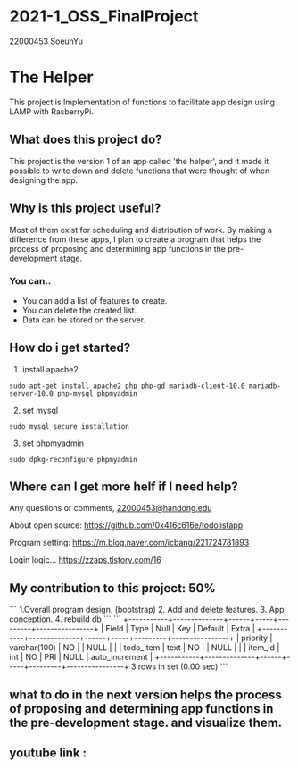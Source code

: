 # 2021-1_OSS_FinalProject
22000453 SoeunYu

<h1>The Helper</h1>

This project is Implementation of functions to facilitate app design using LAMP with RasberryPi.


<h2>What does this project do?</h2>

This project is the version 1 of an app called 'the helper', and it made it possible to write down and delete functions that were thought of when designing the app. 


<h2>Why is this project useful?</h2>

Most of them exist for scheduling and distribution of work. By making a difference from these apps, I plan to create a program that helps the process of proposing and determining app functions in the pre-development stage.

<h3>You can..</h3>

- You can add a list of features to create.
- You can delete the created list.
- Data can be stored on the server.

<h2>How do i get started?</h2>

1. install apache2
```
sudo apt-get install apache2 php php-gd mariadb-client-10.0 mariadb-server-10.0 php-mysql phpmyadmin
```
2. set mysql
```
sudo mysql_secure_installation
```
3. set phpmyadmin
```
sudo dpkg-reconfigure phpmyadmin
```

<h2>Where can I get more helf if I need help?</h2>

Any questions or comments,
22000453@handong.edu

About open source:
https://github.com/0x416c616e/todolistapp

Program setting:
https://m.blog.naver.com/icbanq/221724781893

Login logic...
https://zzaps.tistory.com/16


<h2>My contribution to this project: 50%</h2>
```
1.Overall program design. (bootstrap)
2. Add and delete features.
3. App conception.
4. rebuild db
```
```
+-----------+--------------+------+-----+---------+----------------+
| Field     | Type         | Null | Key | Default | Extra          |
+-----------+--------------+------+-----+---------+----------------+
| priority  | varchar(100) | NO   |     | NULL    |                |
| todo_item | text         | NO   |     | NULL    |                |
| item_id   | int          | NO   | PRI | NULL    | auto_increment |
+-----------+--------------+------+-----+---------+----------------+
3 rows in set (0.00 sec)
```
<h2> what to do in the next version 
helps the process of proposing and determining app functions in the pre-development stage.
and visualize them.

<h2> youtube link
: 

